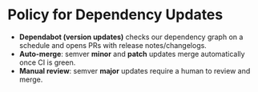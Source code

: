 # Policy for Dependency Updates

- **Dependabot (version updates)** checks our dependency graph on a schedule and opens PRs with release notes/changelogs.
- **Auto-merge**: semver **minor** and **patch** updates merge automatically once CI is green.
- **Manual review**: semver **major** updates require a human to review and merge.
